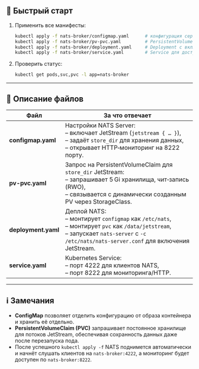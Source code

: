 ## 🎯 Быстрый старт

1. Применить все манифесты:

   ```bash
   kubectl apply -f nats-broker/configmap.yaml      # конфигурация сервера NATS
   kubectl apply -f nats-broker/pv-pvc.yaml         # PersistentVolumeClaim для хранения JetStream
   kubectl apply -f nats-broker/deployment.yaml     # Deployment с включенным JetStream
   kubectl apply -f nats-broker/service.yaml        # Service для доступа к NATS
   ```

2. Проверить статус:

   ```bash
   kubectl get pods,svc,pvc -l app=nats-broker
   ```

---

## 📁 Описание файлов

| Файл                | За что отвечает                                                                                                                                                                                   |
| ------------------- | ------------------------------------------------------------------------------------------------------------------------------------------------------------------------------------------------- |
| **configmap.yaml**  | Настройки NATS Server:<br>– включает JetStream (`jetstream { … }`),<br>– задаёт `store_dir` для хранения данных,<br>– открывает HTTP‑мониторинг на 8222 порту. |
| **pv-pvc.yaml**     | Запрос на PersistentVolumeClaim для `store_dir` JetStream:<br>– запрашивает 5 Gi хранилища, чит‑запись (RWO),<br>– связывается с динамически созданным PV через StorageClass.   |
| **deployment.yaml** | Деплой NATS:<br>– монтирует `configmap` как `/etc/nats`,<br>– монтирует `pvc` как `/data/jetstream`,<br>– запускает `nats-server` с `-c /etc/nats/nats-server.conf` для включения JetStream.      |
| **service.yaml**    | Kubernetes Service:<br>– порт 4222 для клиентов NATS, <br>– порт 8222 для мониторинга/HTTP.                                                                                                       |

---

## ℹ️ Замечания

* **ConfigMap** позволяет отделить конфигурацию от образа контейнера и хранить её отдельно.
* **PersistentVolumeClaim (PVC)** запрашивает постоянное хранилище для потоков JetStream, обеспечивая сохранность данных даже после перезапуска пода.
* После успешного `kubectl apply -f` NATS поднимется автоматически и начнёт слушать клиентов на `nats-broker:4222`, а мониторинг будет доступен по `nats-broker:8222`.

